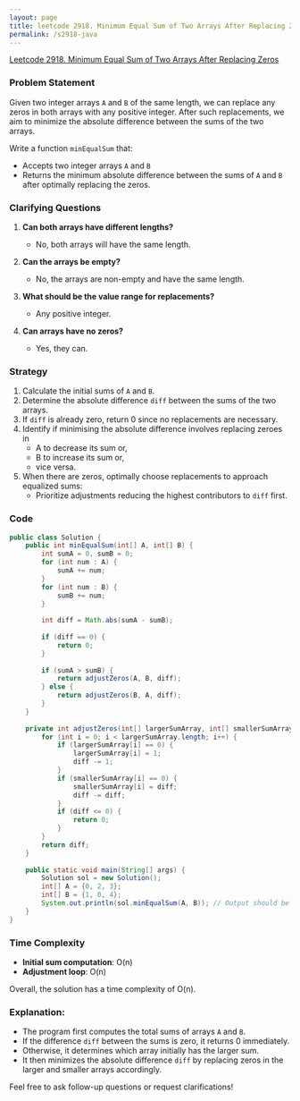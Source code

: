 ```yaml
---
layout: page
title: leetcode 2918. Minimum Equal Sum of Two Arrays After Replacing Zeros
permalink: /s2918-java
---
```

[Leetcode 2918. Minimum Equal Sum of Two Arrays After Replacing Zeros](https://algoadvance.github.io/algoadvance/l2918)
### Problem Statement

Given two integer arrays `A` and `B` of the same length, we can replace any zeros in both arrays with any positive integer. After such replacements, we aim to minimize the absolute difference between the sums of the two arrays.

Write a function `minEqualSum` that:
- Accepts two integer arrays `A` and `B`
- Returns the minimum absolute difference between the sums of `A` and `B` after optimally replacing the zeros.

### Clarifying Questions

1. **Can both arrays have different lengths?**
   - No, both arrays will have the same length.

2. **Can the arrays be empty?**
   - No, the arrays are non-empty and have the same length.

3. **What should be the value range for replacements?**
   - Any positive integer.

4. **Can arrays have no zeros?**
   - Yes, they can.

### Strategy

1. Calculate the initial sums of `A` and `B`.
2. Determine the absolute difference `diff` between the sums of the two arrays.
3. If `diff` is already zero, return 0 since no replacements are necessary.
4. Identify if minimising the absolute difference involves replacing zeroes in
   - A to decrease its sum or,
   - B to increase its sum or,
   - vice versa.
5. When there are zeros, optimally choose replacements to approach equalized sums:
   - Prioritize adjustments reducing the highest contributors to `diff` first.

### Code

```java
public class Solution {
    public int minEqualSum(int[] A, int[] B) {
        int sumA = 0, sumB = 0;
        for (int num : A) {
            sumA += num;
        }
        for (int num : B) {
            sumB += num;
        }
        
        int diff = Math.abs(sumA - sumB);
        
        if (diff == 0) {
            return 0;
        }
        
        if (sumA > sumB) {
            return adjustZeros(A, B, diff);
        } else {
            return adjustZeros(B, A, diff);
        }
    }
    
    private int adjustZeros(int[] largerSumArray, int[] smallerSumArray, int diff) {
        for (int i = 0; i < largerSumArray.length; i++) {
            if (largerSumArray[i] == 0) {
                largerSumArray[i] = 1;
                diff -= 1;
            }
            if (smallerSumArray[i] == 0) {
                smallerSumArray[i] = diff;
                diff -= diff;
            }
            if (diff <= 0) {
                return 0;
            }
        }
        return diff;
    }
    
    public static void main(String[] args) {
        Solution sol = new Solution();
        int[] A = {0, 2, 3};
        int[] B = {1, 0, 4};
        System.out.println(sol.minEqualSum(A, B)); // Output should be 0
    }
}
```

### Time Complexity

- **Initial sum computation**: O(n)
- **Adjustment loop**: O(n)

Overall, the solution has a time complexity of O(n).

### Explanation:

- The program first computes the total sums of arrays `A` and `B`.
- If the difference `diff` between the sums is zero, it returns 0 immediately.
- Otherwise, it determines which array initially has the larger sum.
- It then minimizes the absolute difference `diff` by replacing zeros in the larger and smaller arrays accordingly.
  
Feel free to ask follow-up questions or request clarifications!